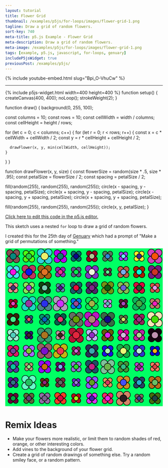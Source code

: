 ```yaml
---
layout: tutorial
title: Flower Grid
thumbnail: /examples/p5js/for-loops/images/flower-grid-1.png
tagline: Draw a grid of random flowers.
sort-key: 740
meta-title: p5.js Example - Flower Grid
meta-description: Draw a grid of random flowers.
meta-image: /examples/p5js/for-loops/images/flower-grid-1.png
tags: [example, p5.js, javascript, for-loops, genuary]
includeP5jsWidget: true
previousPost: /examples/p5js/
---
```


{% include youtube-embed.html slug="Bpi_O-VhuCw" %}

---

{% include p5js-widget.html width=400 height=400 %}
function setup() {
  createCanvas(400, 400);
  noLoop();
  strokeWeight(2);
}

function draw() {
  background(0, 255, 100);

  const columns = 10;
  const rows = 10;
  const cellWidth = width / columns;
  const cellHeight = height / rows;

  for (let c = 0; c < columns; c++) {
    for (let r = 0; r < rows; r++) {
      const x = c * cellWidth + cellWidth / 2;
      const y = r * cellHeight + cellHeight / 2;
      
      drawFlower(x, y, min(cellWidth, cellHeight));
    }
  }
}

function drawFlower(x, y, size) {
  const flowerSize = random(size * .5, size * .95);
  const petalSize = flowerSize / 2;
  const spacing = petalSize / 2;
  
  fill(random(255), random(255), random(255));
  circle(x - spacing, y - spacing, petalSize);
  circle(x + spacing, y - spacing, petalSize);
  circle(x - spacing, y + spacing, petalSize);
  circle(x + spacing, y + spacing, petalSize);
  
  fill(random(255), random(255), random(255));
  circle(x, y, petalSize);
}
</script>

[Click here to edit this code in the p5.js editor.](https://editor.p5js.org/KevinWorkman/sketches/mfHrynber)

This sketch uses a nested `for` loop to draw a grid of random flowers.

I created this for the 25th day of [Genuary](https://genuary2021.github.io/) which had a prompt of "Make a grid of permutations of something."

![flower grid](/examples/p5js/for-loops/images/flower-grid-2.png)

# Remix Ideas

- Make your flowers more realistic, or limit them to random shades of red, orange, or other interesting colors.
- Add vines to the background of your flower grid.
- Create a grid of random drawings of something else. Try a random smiley face, or a random pattern.